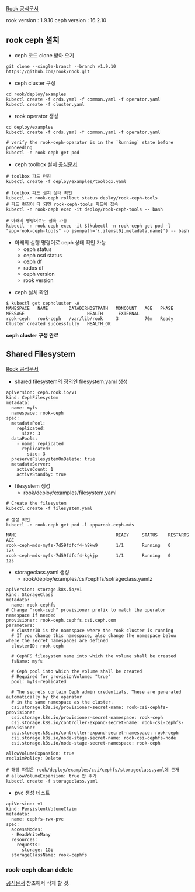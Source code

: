 [Rook 공식문서](https://rook.io/docs/rook/v1.9/quickstart.html)

rook version : 1.9.10
ceph version : 16.2.10


## rook ceph 설치 

* ceph 코드 clone 받아 오기
```
git clone --single-branch --branch v1.9.10 https://github.com/rook/rook.git
```

* ceph cluster 구성
```
cd rook/deploy/examples
kubectl create -f crds.yaml -f common.yaml -f operator.yaml
kubectl create -f cluster.yaml
```

* rook operator 생성
```
cd deploy/examples
kubectl create -f crds.yaml -f common.yaml -f operator.yaml

# verify the rook-ceph-operator is in the `Running` state before proceeding
kubectl -n rook-ceph get pod
```

* ceph toolbox 설치
[공식문서](https://rook.io/docs/rook/v1.8/ceph-toolbox.html)
```
# toolbox 파드 런칭
kubectl create -f deploy/examples/toolbox.yaml

# toolbox 파드 설치 상태 확인
kubectl -n rook-ceph rollout status deploy/rook-ceph-tools
# 파드 런칭이 다 되면 rook-ceph-tools 파드에 접속
kubectl -n rook-ceph exec -it deploy/rook-ceph-tools -- bash

# 아래의 명령어로도 접속 가능
kubectl -n rook-ceph exec -it $(kubectl -n rook-ceph get pod -l "app=rook-ceph-tools" -o jsonpath='{.items[0].metadata.name}') -- bash
```
- 아래의 실행 명령어로 ceph 상태 확인 가능
    - ceph status
    - ceph osd status
    - ceph df
    - rados df
    - ceph version
    - rook version



* ceph 설치 확인
```
$ kubectl get cephcluster -A
NAMESPACE   NAME        DATADIRHOSTPATH   MONCOUNT   AGE   PHASE   MESSAGE                        HEALTH      EXTERNAL
rook-ceph   rook-ceph   /var/lib/rook     3          70m   Ready   Cluster created successfully   HEALTH_OK
```

**ceph cluster 구성 완료**


## Shared Filesystem
[Rook 공식문서](https://rook.io/docs/rook/v1.9/ceph-filesystem.html)

* shared filesystem의 정의인 filesystem.yaml 생성
```
apiVersion: ceph.rook.io/v1
kind: CephFilesystem
metadata:
  name: myfs
  namespace: rook-ceph
spec:
  metadataPool:
    replicated:
      size: 3
  dataPools:
    - name: replicated
      replicated:
        size: 3
  preserveFilesystemOnDelete: true
  metadataServer:
    activeCount: 1
    activeStandby: true
``` 
* filesystem 생성
  * rook/deploy/examples/filesystem.yaml
```
# Create the filesystem
kubectl create -f filesystem.yaml

# 생성 확인
kubectl -n rook-ceph get pod -l app=rook-ceph-mds

NAME                                      READY     STATUS    RESTARTS   AGE
rook-ceph-mds-myfs-7d59fdfcf4-h8kw9       1/1       Running   0          12s
rook-ceph-mds-myfs-7d59fdfcf4-kgkjp       1/1       Running   0          12s
```

* storageclass.yaml 생성
  * rook/deploy/examples/csi/cephfs/sotrageclass.yamlz
```
apiVersion: storage.k8s.io/v1
kind: StorageClass
metadata:
  name: rook-cephfs
# Change "rook-ceph" provisioner prefix to match the operator namespace if needed
provisioner: rook-ceph.cephfs.csi.ceph.com
parameters:
  # clusterID is the namespace where the rook cluster is running
  # If you change this namespace, also change the namespace below where the secret namespaces are defined
  clusterID: rook-ceph

  # CephFS filesystem name into which the volume shall be created
  fsName: myfs

  # Ceph pool into which the volume shall be created
  # Required for provisionVolume: "true"
  pool: myfs-replicated

  # The secrets contain Ceph admin credentials. These are generated automatically by the operator
  # in the same namespace as the cluster.
  csi.storage.k8s.io/provisioner-secret-name: rook-csi-cephfs-provisioner
  csi.storage.k8s.io/provisioner-secret-namespace: rook-ceph
  csi.storage.k8s.io/controller-expand-secret-name: rook-csi-cephfs-provisioner
  csi.storage.k8s.io/controller-expand-secret-namespace: rook-ceph
  csi.storage.k8s.io/node-stage-secret-name: rook-csi-cephfs-node
  csi.storage.k8s.io/node-stage-secret-namespace: rook-ceph

allowVolumeExpansion: true
reclaimPolicy: Delete
```

```
# 해당 파일은 rook/deploy/examples/csi/cephfs/storageclass.yaml에 존재 
# allowVolumeExpansion: true 만 추가 
kubectl create -f storageclass.yaml
```


* pvc 생성 테스트
```
apiVersion: v1
kind: PersistentVolumeClaim
metadata:
  name: cephfs-rwx-pvc
spec:
  accessModes:
  - ReadWriteMany
  resources:
    requests:
      storage: 1Gi
  storageClassName: rook-cephfs
```

### rook-ceph clean delete
[공식문서](https://rook.io/docs/rook/v1.9/ceph-teardown.html) 참조해서 삭제 할 것.
